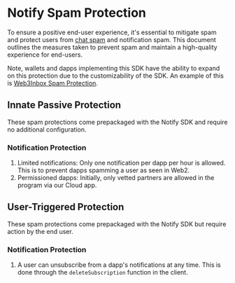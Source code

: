 # Notify Spam Protection

To ensure a positive end-user experience, it's essential to mitigate spam and
protect users from [chat spam](../chat/spam-protection.md) and notification spam. This document outlines the measures taken to prevent spam and maintain a high-quality experience for end-users.

Note, wallets and dapps implementing this SDK have the ability to expand on this
protection due to the customizability of the SDK. An example of this is
[Web3Inbox Spam Protection](../../meta-clients/web3inbox/spam-protection.md).

## Innate Passive Protection

These spam protections come prepackaged with the Notify SDK and require no
additional configuration.

### Notification Protection

1. Limited notifications: Only one notification per dapp per hour is
   allowed. This is to prevent dapps spamming a user as seen in Web2.
2. Permissioned dapps: Initially, only vetted partners are allowed in the
   program via our Cloud app.


## User-Triggered Protection

These spam protections come prepackaged with the Notify SDK but require action by
the end user.

### Notification Protection

1. A user can unsubscribe from a dapp's notifications at any time. This is done
   through the `deleteSubscription` function in the client.
